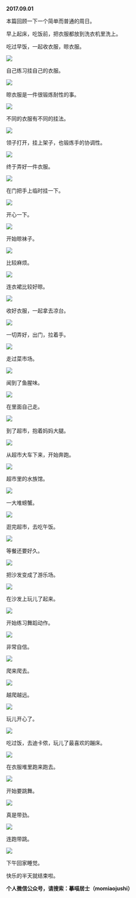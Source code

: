 
          
**2017.09.01**

本篇回顾一下一个简单而普通的周日。

早上起床，吃饭前，把衣服都放到洗衣机里洗上。

吃过早饭，一起收衣服，晾衣服。


![](http://imglf1.nosdn.127.net/img/ODB3bEdwRitjai9ZSlVwSmw4aVFsWFJ1b0lEUzBLYnh6QUxDbEFObytGaz0.jpg)


自己练习挂自己的衣服。


![](http://imglf2.nosdn.127.net/img/K2dZdVBEd0dQeVhOeG44dWUzNGdiMXRNazh1YWxoUDNtaHlRQXQwTTh1bz0.jpg)


晾衣服是一件很锻炼耐性的事。


![](http://imglf.nosdn.127.net/img/Vk1ybm1qc3N4T2tPNkU1anFjc1BvaVpQbldMYXdmWEdxMkpYZXdXa2RZST0.jpg)


不同的衣服有不同的挂法。


![](http://imglf.nosdn.127.net/img/UjVKdkFmL0FFQ2c5VmltWjB5K1U5TFM0dlg4d3JHNmJMaXJZVktlTEpzZz0.jpg)


领子打开，挂上架子，也锻炼手的协调性。


![](http://imglf0.nosdn.127.net/img/a29JT2o4SEdRMHdmMUE2cU1TKzZLTmdMRFg4M1RFRzRHNTF0cVp6M1JwRT0.jpg)


终于弄好一件衣服。


![](http://imglf1.nosdn.127.net/img/VFBpejJvUTJFczFUODk4L3J5bDNtTm9UZTNDblBoY2VLOFRVQmdoZm5BTT0.jpg)


在门把手上临时挂一下。


![](http://imglf.nosdn.127.net/img/aXV5bW9CZ1c3Ykp5SFdMRHhMWlhZSHFOam5XZEZ2OXJSL3FPSU4wSmVuZz0.jpg)


开心一下。


![](http://imglf0.nosdn.127.net/img/ZlF6MGNuaC9qV3BUZk0yMlRFdjhTMnlRRTZGSHFaYTNCSDAya3RRUGI2MD0.jpg)


开始晾袜子。


![](http://imglf.nosdn.127.net/img/c016UUNvNlFjdkRVMG91cTBueHFQNnoxNDdLNHN0clV6czNnTms2TUI5QT0.jpg)


比较麻烦。


![](http://imglf1.nosdn.127.net/img/bjdoVGVNSm81azA5UEdsUkx3aDJQcldlTVJmV0tkdUtEbStEbkRTczVyND0.jpg)


连衣裙比较好晾。


![](http://imglf1.nosdn.127.net/img/MUh0NnRzRlVZeHFhdCt5UzQrVi9VQ2pTREp6eFZuaTUvZm9sbnAxODYrTT0.jpg)


收好衣服，一起拿去凉台。


![](http://imglf.nosdn.127.net/img/Rk91d0ZIY0NWYURqanBBNy8zL09Fbkl0dVFPNnNHZGR5NW1LSHFQaVU2ND0.jpg)


一切弄好，出门，拉着手。


![](http://imglf.nosdn.127.net/img/NzB0aks2SGwzSW1RY2lmK2RML1dGaUJwUS9ZeFQvSmIxbmpNVTcxVUN0TT0.jpg)


走过菜市场。


![](http://imglf2.nosdn.127.net/img/eWdjSktlSmlzakl4Q0F4S0xsVnZnckhHdXl4Y3pJZ0w3NTl0aDdadWpFST0.jpg)


闻到了鱼腥味。


![](http://imglf1.nosdn.127.net/img/N1FGbDRoNG9YcytEL1RDSHh5clZCWGFxeW9qTUZjUGMwalRzYzBuTkhUUT0.jpg)


在里面自己走。


![](http://imglf2.nosdn.127.net/img/ZUhHMTVwanpPVG9LWlYxMHAwSTREMmlidm5xS0szVmNDaG1WL2hWd3JYVT0.jpg)


到了超市，抱着妈妈大腿。


![](http://imglf1.nosdn.127.net/img/UlVNeVdLc29RbThvbUtOM2xoVXVwZkZGZzFMVnl1NHNjYjZqbEFmczVpWT0.jpg)


从超市大车下来，开始奔跑。


![](http://imglf1.nosdn.127.net/img/YTFaOTB5QXpac1o4Zk5kbEdUUUMvTk5hUmxINGswM0VRODFtYjIzYUFtUT0.jpg)


超市里的水族馆。


![](http://imglf2.nosdn.127.net/img/M0doQUFCQ3Y0TWdSZjg2em9ZVkkvUzArZjYzTFNidVFzMVBWK3RCUmREdz0.jpg)


一大堆螃蟹。


![](http://imglf.nosdn.127.net/img/Vm03dW5wRFVFd1hnMHFPU3pjaWZOS2Q5VTBlUkRxaXV1VnZOUmIwQXQzWT0.jpg)


逛完超市，去吃午饭。


![](http://imglf1.nosdn.127.net/img/dEJPWmhUL3FYQzRCbDhZejFGUHZ1RFlKWFBBWUplT0tJRWJGZitqZEJRZz0.jpg)


等餐还要好久。


![](http://imglf2.nosdn.127.net/img/a2RiSzdEL0puMkxRa3FFV0VxVmNPNlB1a20rYXRhZXdCNC9ObmtIL2tsYz0.jpg)


把沙发变成了游乐场。


![](http://imglf0.nosdn.127.net/img/ek95WWJraFRIZ1o0U29yTXlHNTduYzdsckRlRDltTlNuRFpsVnA5QmVmTT0.jpg)


在沙发上玩儿了起来。


![](http://imglf.nosdn.127.net/img/cG5vdWN5alpHMEhwWDNTdmc1T01IVVIyOFRmeEpDR05BczQxZVpRR0xXOD0.jpg)


开始练习舞蹈动作。


![](http://imglf2.nosdn.127.net/img/T0s2NDZTYU43anBxUjdHcy9BZkk2bWxEOGIyYVhCYzJUSVltYkkzY0ozbz0.jpg)


非常自信。


![](http://imglf2.nosdn.127.net/img/MEJhb1NxNlYxeUF3d1pTTDhzY2sxQ0QvbGRHV3A1VzRGc3RvazByMThkZz0.jpg)


爬来爬去。


![](http://imglf2.nosdn.127.net/img/ajJub3RZUjZ2VUxjNzZtc2wyVTB4czdBeGlCZmJQbWlvZmpEQlJhN2hObz0.jpg)


越爬越远。


![](http://imglf.nosdn.127.net/img/VE85YWQ3Z0tJOHcvWHRpdE9iV242YkZxWjFOQm10bGlCQjJWRHFhUlVVUT0.jpg)


玩儿开心了。


![](http://imglf0.nosdn.127.net/img/VGw1VFU1ejFtamJXeTVUUnRjbitNNTdhZUxFcFFKc3c1NmZ1QUJpb0RBaz0.jpg)


吃过饭，去迪卡侬，玩儿了最喜欢的蹦床。


![](http://imglf2.nosdn.127.net/img/MWJkcVBjQ1lvVE5Pa1d3NStQQlBaUFhGVjl3Nm9NY0RZbkdvaGFaUGVhZz0.jpg)


在衣服堆里跑来跑去。


![](http://imglf0.nosdn.127.net/img/TzczNFA2MGtzV3A4aVlVQUZFVUo3UmowVHhmdlJmUHJJanBOVGtyZVZCYz0.jpg)


开始要跳舞。


![](http://imglf2.nosdn.127.net/img/dkp2YXY0RzFOclF4K3BndEJTSU0xR1JXZFlUb0k5cFVRMWFURDF5RTAzST0.jpg)


真是带劲。


![](http://imglf.nosdn.127.net/img/QkRlSWtLRzBMeWRqQVcwVUl5KzFpNUhyZ3FMV0RQd2pJdlkyTXpjQ0pYaz0.jpg)


连跑带跳。


![](http://imglf2.nosdn.127.net/img/THhvb25HV2JaWGNXREZaemxBYzZXUk84NnIvUlorczgrQlQ5UkUzOG5jcz0.jpg)


下午回家睡觉。

快乐的半天就结束啦。


**个人微信公众号，请搜索：摹喵居士（momiaojushi）**

        